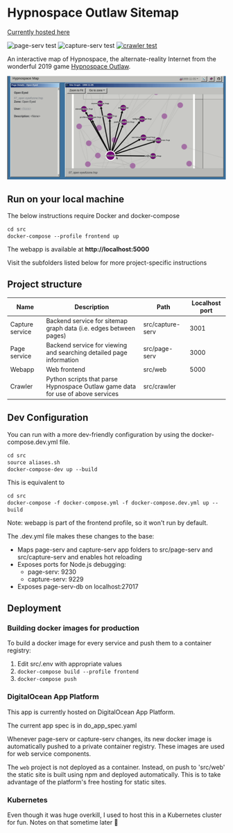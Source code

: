 # Hypnospace Outlaw Sitemap

[Currently hosted here](https://hypnospacemap.ca)

![page-serv test](https://github.com/gbarkway/hypnospace-sitemap/workflows/page-serv%20test/badge.svg)
![capture-serv test](https://github.com/gbarkway/hypnospace-sitemap/workflows/capture-serv%20test/badge.svg)
[![crawler test](https://github.com/gbarkway/hypnospace-sitemap/actions/workflows/crawler-test.yml/badge.svg)](https://github.com/gbarkway/hypnospace-sitemap/actions/workflows/crawler-test.yml)

An interactive map of Hypnospace, the alternate-reality Internet from the wonderful 2019 game [Hypnospace Outlaw](http://www.hypnospace.net/). 

![Animated screencapture](./screencapture.gif)

## Run on your local machine

The below instructions require Docker and docker-compose

```shell
cd src
docker-compose --profile frontend up
```

The webapp is available at **http://localhost:5000**

Visit the subfolders listed below for more project-specific instructions

## Project structure

| Name  | Description   | Path | Localhost port |
| ------- |---------------|------| ----- |
| Capture service | Backend service for sitemap graph data (i.e. edges between pages) | src/capture-serv | 3001 |
| Page service | Backend service for viewing and searching detailed page information | src/page-serv | 3000 |
| Webapp | Web frontend | src/web | 5000
| Crawler | Python scripts that parse Hypnospace Outlaw game data for use of above services | src/crawler |

## Dev Configuration

You can run with a more dev-friendly configuration by using the docker-compose.dev.yml file.

```shell
cd src
source aliases.sh
docker-compose-dev up --build
```

This is equivalent to

```shell
cd src
docker-compose -f docker-compose.yml -f docker-compose.dev.yml up --build
```

Note: webapp is part of the frontend profile, so it won't run by default.

The .dev.yml file makes these changes to the base:

- Maps page-serv and capture-serv app folders to src/page-serv and src/capture-serv and enables hot reloading
- Exposes ports for Node.js debugging:
  - page-serv: 9230
  - capture-serv: 9229
- Exposes page-serv-db on localhost:27017

## Deployment

### Building docker images for production

To build a docker image for every service and push them to a container registry:

1) Edit src/.env with appropriate values
2) `docker-compose build --profile frontend`
3) `docker-compose push`

### DigitalOcean App Platform

This app is currently hosted on DigitalOcean App Platform. 

The current app spec is in do_app_spec.yaml

Whenever page-serv or capture-serv changes, its new docker image is automatically pushed to a private container registry. These images are used for web service components.

The `web` project is not deployed as a container. Instead, on push to 'src/web' the static site is built using npm and deployed automatically. This is to take advantage of the platform's free hosting for static sites.

### Kubernetes

Even though it was huge overkill, I used to host this in a Kubernetes cluster for fun. Notes on that sometime later 🙂

